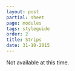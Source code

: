 ```yaml
---
layout: post
partial: sheet
page: modules
tags: styleguide
order: 2
title: Strips
date: 31-10-2015
---
```

Not available at this time.
